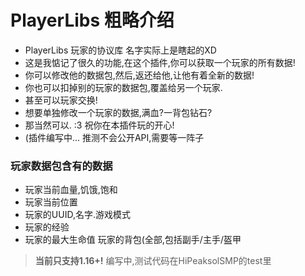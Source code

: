 # PlayerLibs 粗略介绍
- PlayerLibs 玩家的协议库 名字实际上是瞎起的XD
- 这是我惦记了很久的功能,在这个插件,你可以获取一个玩家的所有数据!
- 你可以修改他的数据包,然后,返还给他,让他有着全新的数据!
- 你也可以扣掉别的玩家的数据包,覆盖给另一个玩家.
- 甚至可以玩家交换!
- 想要单独修改一个玩家的数据,满血?一背包钻石?
- 那当然可以. :3 祝你在本插件玩的开心!
- (插件编写中... 推测不会公开API,需要等一阵子
### 玩家数据包含有的数据
- 玩家当前血量,饥饿,饱和
- 玩家当前位置
- 玩家的UUID,名字.游戏模式
- 玩家的经验
- 玩家的最大生命值 玩家的背包(全部,包括副手/主手/盔甲
>**当前只支持1.16+!**
>编写中,测试代码在HiPeaksolSMP的test里
